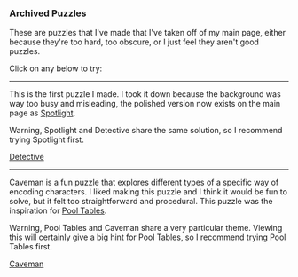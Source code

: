 ### Archived Puzzles

These are puzzles that I've made that I've taken off of my main page, either because they're too hard, too obscure, or I just feel they aren't good puzzles.

Click on any below to try:

-----

This is the first puzzle I made. I took it down because the background was way too busy and misleading, the polished version now exists on the main page as 
<a href="{{site.url}}/Puzzles/Spotlight">Spotlight</a>.

Warning, Spotlight and Detective share the same solution, so I recommend trying Spotlight first.

[Detective](Detective_A/Detective)

-----

Caveman is a fun puzzle that explores different types of a specific way of encoding characters. I liked making this puzzle and I think it would be fun to solve, but it felt too straightforward and procedural. This puzzle was the inspiration for 
<a href="{{site.url}}/Puzzles/PoolTables">Pool Tables</a>.

Warning, Pool Tables and Caveman share a very particular theme. Viewing this will certainly give a big hint for Pool Tables, so I recommend trying Pool Tables first.

[Caveman](Caveman_A/Caveman)